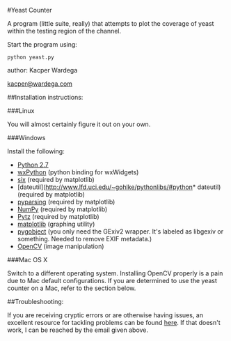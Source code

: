 #Yeast Counter

A program (little suite, really) that attempts to plot the coverage of yeast within the testing region of the channel.

Start the program using:
```
python yeast.py
```

author:
Kacper Wardega

kacper@wardega.com

##Installation instructions:

###Linux

You will almost certainly figure it out on your own.

###Windows

Install the following:
* [Python 2.7](https://www.python.org/download/releases/2.7.6) 
* [wxPython](http://www.lfd.uci.edu/~gohlke/pythonlibs/#wxpython) (python binding for wxWidgets)
* [six](http://www.lfd.uci.edu/~gohlke/pythonlibs/#six) (required by matplotlib)
* [dateutil](http://www.lfd.uci.edu/~gohlke/pythonlibs/#python* dateutil) (required by matplotlib)
* [pyparsing](http://www.lfd.uci.edu/~gohlke/pythonlibs/#pyparsing) (required by matplotlib)
* [NumPy](http://www.lfd.uci.edu/~gohlke/pythonlibs/#numpy) (required by matplotlib)
* [Pytz](http://www.lfd.uci.edu/~gohlke/pythonlibs/#pytz) (required by matplotlib)
* [matplotlib](http://www.lfd.uci.edu/~gohlke/pythonlibs/#matplotlib) (graphing utility)
* [pygobject](http://sourceforge.net/projects/pygobjectwin32/files/?source=navbar) (you only need the GExiv2 wrapper.  It's labeled as libgexiv or something.  Needed to remove EXIF metadata.) 
* [OpenCV](http://www.lfd.uci.edu/~gohlke/pythonlibs/#opencv) (image manipulation)

###Mac OS X

Switch to a different operating system.  Installing OpenCV properly is a pain due to Mac default configurations.  If you are determined to use the yeast counter on a Mac, refer to the section below.

##Troubleshooting:

If you are receiving cryptic errors or are otherwise having issues, an excellent resource for tackling problems can be found [here](http://www.google.com).  If that doesn't work, I can be reached by the email given above. 